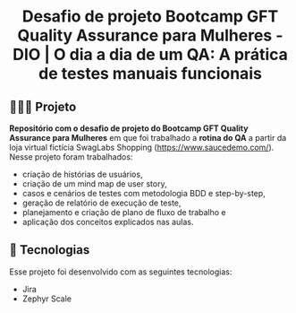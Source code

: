 <h1 align="center">
  Desafio de projeto Bootcamp GFT Quality Assurance para Mulheres - DIO | O dia a dia de um QA: A prática de testes manuais funcionais
</h1>

## 👩🏻‍💻 Projeto

<strong>Repositório com o desafio de projeto do Bootcamp GFT Quality Assurance para Mulheres</strong> em que foi trabalhado a <strong>rotina do QA</strong> a partir da loja virtual fictícia SwagLabs Shopping (https://www.saucedemo.com/). Nesse projeto foram trabalhados:
- criação de histórias de usuários, 
- criação de um mind map de user story,
- casos e cenários de testes com metodologia BDD e step-by-step,
- geração de relatório de execução de teste,
- planejamento e criação de plano de fluxo de trabalho e 
- aplicação dos conceitos explicados nas aulas.

## 💫 Tecnologias

Esse projeto foi desenvolvido com as seguintes tecnologias:

- Jira
- Zephyr Scale
